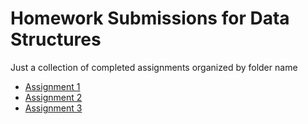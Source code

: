 # Homework Submissions for Data Structures
Just a collection of completed assignments organized by folder name

- [Assignment 1](./assignment1/)
- [Assignment 2](./assignment2/)
- [Assignment 3](./assignment3/)
